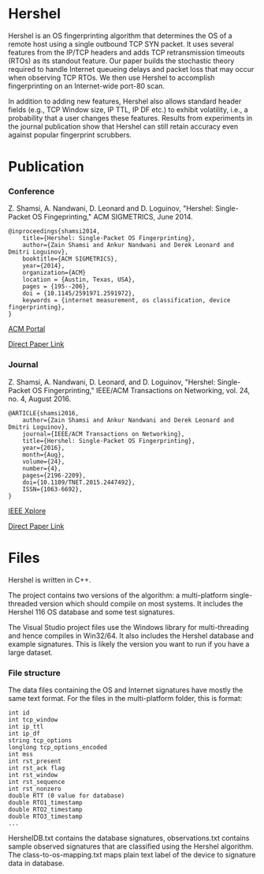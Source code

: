 # Hershel

Hershel is an OS fingerprinting algorithm that determines the OS of a remote host using a single outbound TCP SYN packet. It uses several features from the IP/TCP headers and adds TCP retransmission timeouts (RTOs) as its standout feature. Our paper builds the stochastic theory required to handle Internet queueing delays and packet loss that may occur when observing TCP RTOs. We then use Hershel to accomplish fingerprinting on an Internet-wide port-80 scan.

In addition to adding new features, Hershel also allows standard header fields (e.g., TCP Window size, IP TTL, IP DF etc.) to exhibit volatility, i.e., a probability that a user changes these features. Results from experiments in the journal publication show that Hershel can still retain accuracy even against popular fingerprint scrubbers.

# Publication
### Conference
Z. Shamsi, A. Nandwani, D. Leonard and D. Loguinov, "Hershel: Single-Packet OS Fingeprinting," ACM SIGMETRICS, June 2014.

	@inproceedings{shamsi2014,
		title={Hershel: Single-Packet OS Fingerprinting},
		author={Zain Shamsi and Ankur Nandwani and Derek Leonard and Dmitri Loguinov},
		booktitle={ACM SIGMETRICS},
		year={2014},
		organization={ACM}
		location = {Austin, Texas, USA},
		pages = {195--206},
		doi = {10.1145/2591971.2591972},
		keywords = {internet measurement, os classification, device fingerprinting},
 	} 

[ACM Portal](http://dl.acm.org/citation.cfm?id=2591972&CFID=966156579&CFTOKEN=39308219) 

[Direct Paper Link](http://irl.cs.tamu.edu/people/zain/papers/sigmetrics2014.pdf)

### Journal
Z. Shamsi, A. Nandwani, D. Leonard, and D. Loguinov, "Hershel: Single-Packet OS Fingerprinting,"  IEEE/ACM Transactions on Networking, vol. 24, no. 4, August 2016.
	
	@ARTICLE{shamsi2016, 
		author={Zain Shamsi and Ankur Nandwani and Derek Leonard and Dmitri Loguinov}, 
		journal={IEEE/ACM Transactions on Networking}, 
		title={Hershel: Single-Packet OS Fingerprinting}, 
		year={2016}, 
		month={Aug},
		volume={24}, 
		number={4}, 
		pages={2196-2209}, 
		doi={10.1109/TNET.2015.2447492}, 
		ISSN={1063-6692}, 	
	}

[IEEE Xplore](http://ieeexplore.ieee.org/document/7150435/) 

[Direct Paper Link](http://irl.cs.tamu.edu/people/zain/papers/ton2016.pdf)

# Files

Hershel is written in C++.

The project contains two versions of the algorithm: a multi-platform single-threaded version which should compile on most systems. It includes the Hershel 116 OS database and some test signatures.

The Visual Studio project files use the Windows library for multi-threading and hence compiles in Win32/64. It also includes the Hershel database and example signatures. This is likely the version you want to run if you have a large dataset.

### File structure

The data files containing the OS and Internet signatures have mostly the same text format. For the files in the multi-platform folder, this is format:

	int id
	int tcp_window
	int ip_ttl
	int ip_df
	string tcp_options
	longlong tcp_options_encoded
	int mss
	int rst_present
	int rst_ack flag
	int rst_window
	int rst_sequence
	int rst_nonzero
	double RTT (0 value for database)
	double RTO1_timestamp
	double RTO2_timestamp
	double RTO3_timestamp
	...

HershelDB.txt contains the database signatures, observations.txt contains sample observed signatures that are classified using the Hershel algorithm. The class-to-os-mapping.txt maps plain text label of the device to signature data in database.


